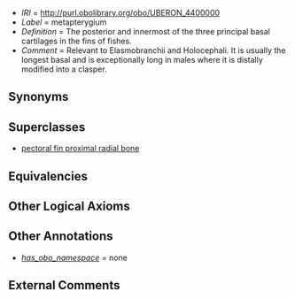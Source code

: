  * *IRI* = http://purl.obolibrary.org/obo/UBERON_4400000
 * *Label* = metapterygium
 * *Definition* = The posterior and innermost of the three principal basal cartilages in the fins of fishes.
 * *Comment* = Relevant to Elasmobranchii and Holocephali. It is usually the longest basal and is exceptionally long in males where it is distally modified into a clasper.

## Synonyms


## Superclasses

 * [pectoral fin proximal radial bone](../../UBERON/87/UBERON_2001587.md)

## Equivalencies


## Other Logical Axioms


## Other Annotations

 * *[has_obo_namespace](../../ce/oboInOwl#hasOBONamespace.md)* = none

## External Comments

